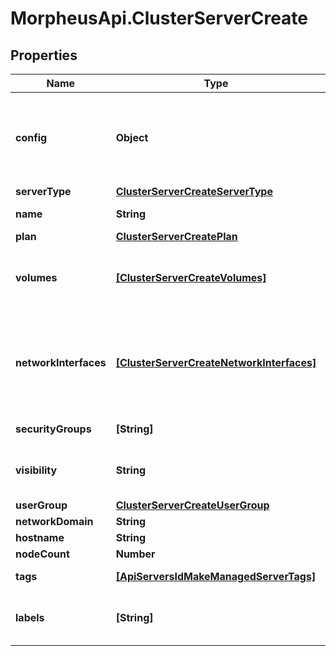# MorpheusApi.ClusterServerCreate

## Properties

Name | Type | Description | Notes
------------ | ------------- | ------------- | -------------
**config** | **Object** | Key for specific host type configuration  The config parameter is for configuration options that are specific to each Provision Type. The Provision Types api can be used to see which options are available.  | 
**serverType** | [**ClusterServerCreateServerType**](ClusterServerCreateServerType.md) |  | [optional] 
**name** | **String** | Name to be used for host(s) created in the cluster | 
**plan** | [**ClusterServerCreatePlan**](ClusterServerCreatePlan.md) |  | 
**volumes** | [**[ClusterServerCreateVolumes]**](ClusterServerCreateVolumes.md) | The (optional) volumes parameter is for LV configuration, can create additional LVs at provision It should be passed as an array of Objects | [optional] 
**networkInterfaces** | [**[ClusterServerCreateNetworkInterfaces]**](ClusterServerCreateNetworkInterfaces.md) | The networkInterfaces parameter is for network configuration.  The Options API /api/options/zoneNetworkOptions can be used to see which options are available.  It should be passed as an array of Objects with the following attributes  | [optional] 
**securityGroups** | **[String]** | Key for security group configuration. | [optional] 
**visibility** | **String** | Visibility for server host | [optional] [default to &#39;private&#39;]
**userGroup** | [**ClusterServerCreateUserGroup**](ClusterServerCreateUserGroup.md) |  | [optional] 
**networkDomain** | **String** | Network domain | [optional] 
**hostname** | **String** | Hostname for server host | [optional] 
**nodeCount** | **Number** | Number of workers or hosts | [optional] 
**tags** | [**[ApiServersIdMakeManagedServerTags]**](ApiServersIdMakeManagedServerTags.md) | Metadata tags, Array of objects having a name and value. | [optional] 
**labels** | **[String]** | Array of strings (keywords). This will set labels on the server and also on the cluster as well by default. | [optional] 



